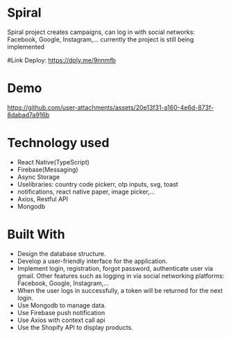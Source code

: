 # Spiral
Spiral project creates campaigns, can log in with social networks: Facebook, Google, Instagram,... currently the project is still being implemented

#Link Deploy: https://dply.me/9nnmfb

# Demo
https://github.com/user-attachments/assets/20e13f31-a160-4e6d-873f-8dabad7a916b

# Technology used
- React Native(TypeScript)
- Firebase(Messaging)
- Async Storage
- Uselibraries: country code pickerr, otp inputs, svg, toast
- notifications, react native paper, image picker,...
- Axios, Restful API
- Mongodb

# Built With
- Design the database structure.
- Develop a user-friendly interface for the application.
- Implement login, registration, forgot password, authenticate user via gmail. Other features such as logging in via social networking platforms: Facebook, Google, Instagram,...
- When the user logs in successfully, a token will be returned for the next login.
- Use Mongodb to manage data.
- Use Firebase push notification
- Use Axios with context call api
- Use the Shopify API to display products.
